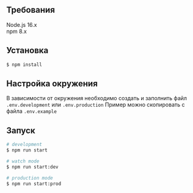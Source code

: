 

## Требования
Node.js 16.x<br> 
npm 8.x

## Установка

```bash
$ npm install
```



## Настройка окружения

В зависимости от окружения необходимо создать и заполнить файл ```.env.development``` или ```.env.production```
Пример можно скопировать с файла ```.env.example```

## Запуск

```bash
# development
$ npm run start

# watch mode
$ npm run start:dev

# production mode
$ npm run start:prod
```


